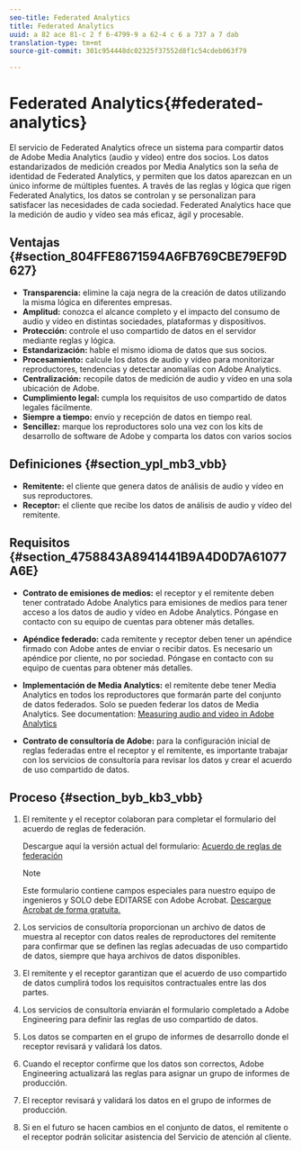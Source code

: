 ```yaml
---
seo-title: Federated Analytics
title: Federated Analytics
uuid: a 82 ace 81-c 2 f 6-4799-9 a 62-4 c 6 a 737 a 7 dab
translation-type: tm+mt
source-git-commit: 301c954448dc02325f37552d8f1c54cdeb063f79

---
```



# Federated Analytics{#federated-analytics}

El servicio de Federated Analytics ofrece un sistema para compartir datos de Adobe Media Analytics (audio y vídeo) entre dos socios. Los datos estandarizados de medición creados por Media Analytics son la seña de identidad de Federated Analytics, y permiten que los datos aparezcan en un único informe de múltiples fuentes. A través de las reglas y lógica que rigen Federated Analytics, los datos se controlan y se personalizan para satisfacer las necesidades de cada sociedad. Federated Analytics hace que la medición de audio y vídeo sea más eficaz, ágil y procesable.

## Ventajas {#section_804FFE8671594A6FB769CBE79EF9D627}

* **Transparencia:** elimine la caja negra de la creación de datos utilizando la misma lógica en diferentes empresas.
* **Amplitud:** conozca el alcance completo y el impacto del consumo de audio y vídeo en distintas sociedades, plataformas y dispositivos.
* **Protección:** controle el uso compartido de datos en el servidor mediante reglas y lógica.
* **Estandarización:** hable el mismo idioma de datos que sus socios.
* **Procesamiento:** calcule los datos de audio y vídeo para monitorizar reproductores, tendencias y detectar anomalías con Adobe Analytics.
* **Centralización:** recopile datos de medición de audio y vídeo en una sola ubicación de Adobe.
* **Cumplimiento legal:** cumpla los requisitos de uso compartido de datos legales fácilmente.
* **Siempre a tiempo:** envío y recepción de datos en tiempo real.
* **Sencillez:** marque los reproductores solo una vez con los kits de desarrollo de software de Adobe y comparta los datos con varios socios

## Definiciones {#section_ypl_mb3_vbb}

* **Remitente:** el cliente que genera datos de análisis de audio y vídeo en sus reproductores.
* **Receptor:** el cliente que recibe los datos de análisis de audio y vídeo del remitente.

## Requisitos {#section_4758843A8941441B9A4D0D7A61077A6E}

* **Contrato de emisiones de medios:** el receptor y el remitente deben tener contratado Adobe Analytics para emisiones de medios para tener acceso a los datos de audio y vídeo en Adobe Analytics. Póngase en contacto con su equipo de cuentas para obtener más detalles.
* **Apéndice federado:** cada remitente y receptor deben tener un apéndice firmado con Adobe antes de enviar o recibir datos. Es necesario un apéndice por cliente, no por sociedad. Póngase en contacto con su equipo de cuentas para obtener más detalles.
* **Implementación de Media Analytics:** el remitente debe tener Media Analytics en todos los reproductores que formarán parte del conjunto de datos federados. Solo se pueden federar los datos de Media Analytics. See documentation: [Measuring audio and video in Adobe Analytics](media-overview.md)

* **Contrato de consultoría de Adobe:** para la configuración inicial de reglas federadas entre el receptor y el remitente, es importante trabajar con los servicios de consultoría para revisar los datos y crear el acuerdo de uso compartido de datos.

## Proceso {#section_byb_kb3_vbb}

1. El remitente y el receptor colaboran para completar el formulario del acuerdo de reglas de federación.

   Descargue aquí la versión actual del formulario: [Acuerdo de reglas de federación](federated_analytics_form.pdf)

   >[!NOTE]
   >
   >Este formulario contiene campos especiales para nuestro equipo de ingenieros y SOLO debe EDITARSE con Adobe Acrobat. [Descargue Acrobat de forma gratuita.](https://get.adobe.com/reader/)

1. Los servicios de consultoría proporcionan un archivo de datos de muestra al receptor con datos reales de reproductores del remitente para confirmar que se definen las reglas adecuadas de uso compartido de datos, siempre que haya archivos de datos disponibles.
1. El remitente y el receptor garantizan que el acuerdo de uso compartido de datos cumplirá todos los requisitos contractuales entre las dos partes.
1. Los servicios de consultoría enviarán el formulario completado a Adobe Engineering para definir las reglas de uso compartido de datos.
1. Los datos se comparten en el grupo de informes de desarrollo donde el receptor revisará y validará los datos.
1. Cuando el receptor confirme que los datos son correctos, Adobe Engineering actualizará las reglas para asignar un grupo de informes de producción.
1. El receptor revisará y validará los datos en el grupo de informes de producción.
1. Si en el futuro se hacen cambios en el conjunto de datos, el remitente o el receptor podrán solicitar asistencia del Servicio de atención al cliente.

